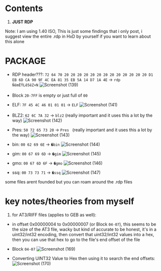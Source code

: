 # Contents
1. **JUST RDP**

Note: I am using 1.40 ISO, This is just some findings that i only post, i suggest view the entire .rdp in HxD by yourself if you want to learn about this alone

# PACKAGE
- RDP header???: `72 64 70 20 20 20 20 20 20 20 20 20 20 20 20 20 D1 EB 6D CA 90 9F 4C EA 81 35 EB 5A 14 D7 1A 4E` -> `rdp             ÑëmÊŸLê5ëZ×N`
![Screenshot (139)](https://github.com/nachotacos69/WikiEater/assets/99103531/d716be58-70a6-44dc-9289-acdcb816f4ec)

- Block `20-7FF` is empty or just full of `00`
- ELF: `7F 45 4C 46 01 01 01` -> `ELF`
![Screenshot (141)](https://github.com/nachotacos69/WikiEater/assets/99103531/4df92978-eeae-4b1c-89df-3ad898d7f1ef)

- BLZ2: `62 6C 7A 32` -> `blz2` (really important and it uses this a lot by the way)
![Screenshot (142)](https://github.com/nachotacos69/WikiEater/assets/99103531/7692cf3a-be6a-4216-8d3a-80e51da45959)


- Pres: `50 72 65 73 20` -> `Pres ` (really important and it uses this a lot by the way)
![Screenshot (143)](https://github.com/nachotacos69/WikiEater/assets/99103531/6086e119-c0db-4324-bad3-b3ce91be9745)

- bin: `00 62 69 6E` -> `�bin`
![Screenshot (144)](https://github.com/nachotacos69/WikiEater/assets/99103531/8263947f-9294-4098-87de-71779d0313eb)


- gim: `00 67 69 6D` -> `�gim`
![Screenshot (145)](https://github.com/nachotacos69/WikiEater/assets/99103531/565526fd-f7e0-4951-ab38-a2922d9308f8)

- gmo: `00 67 6D 6F` -> `�gmo`
![Screenshot (146)](https://github.com/nachotacos69/WikiEater/assets/99103531/78b86752-50d7-4d9a-aa97-4e1e0b23fa73)

- ssq: `00 73 73 71` -> `�ssq`
![Screenshot (147)](https://github.com/nachotacos69/WikiEater/assets/99103531/0f65f2dd-d4c4-4c5d-b746-b30df4298fca)

some files arent founded but you can roam around the .rdp files

# key notes/theories from myself

1. for AT3/RIFF files (applies to GEB as well):
- in offset 0x00000004 to 0x00000007 (or Block `04-07`), this seems to be the size of the AT3 file, wacky but kind of accurate to be honest, it's in a uint32/int32 encoding, then convert that uint32/int32 values into a hex, then you can use that hex to go to the file's end offset of the file

- Block  `04-07`
![Screenshot (169)](https://github.com/nachotacos69/WikiEater/assets/99103531/59fe7722-7c62-44be-a5bb-ee06b5a8e4ba)

- Converting UINT32 Value to Hex then using it to search the end offsets:
![Screenshot (170)](https://github.com/nachotacos69/WikiEater/assets/99103531/676a0dc4-8ded-4bf5-93da-2a9b8bed983f)



